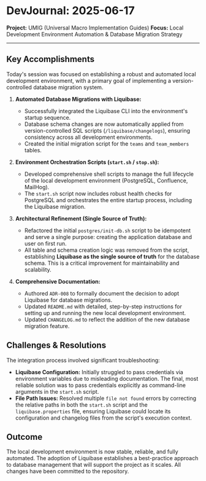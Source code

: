 # DevJournal: 2025-06-17

**Project:** UMIG (Universal Macro Implementation Guides)
**Focus:** Local Development Environment Automation & Database Migration Strategy

---

## Key Accomplishments

Today's session was focused on establishing a robust and automated local development environment, with a primary goal of implementing a version-controlled database migration system.

1.  **Automated Database Migrations with Liquibase:**
    *   Successfully integrated the Liquibase CLI into the environment's startup sequence.
    *   Database schema changes are now automatically applied from version-controlled SQL scripts (`/liquibase/changelogs`), ensuring consistency across all development environments.
    *   Created the initial migration script for the `teams` and `team_members` tables.

2.  **Environment Orchestration Scripts (`start.sh` / `stop.sh`):**
    *   Developed comprehensive shell scripts to manage the full lifecycle of the local development environment (PostgreSQL, Confluence, MailHog).
    *   The `start.sh` script now includes robust health checks for PostgreSQL and orchestrates the entire startup process, including the Liquibase migration.

3.  **Architectural Refinement (Single Source of Truth):**
    *   Refactored the initial `postgres/init-db.sh` script to be idempotent and serve a single purpose: creating the application database and user on first run.
    *   All table and schema creation logic was removed from the script, establishing **Liquibase as the single source of truth** for the database schema. This is a critical improvement for maintainability and scalability.

4.  **Comprehensive Documentation:**
    *   Authored `ADR-008` to formally document the decision to adopt Liquibase for database migrations.
    *   Updated `README.md` with detailed, step-by-step instructions for setting up and running the new local development environment.
    *   Updated `CHANGELOG.md` to reflect the addition of the new database migration feature.

## Challenges & Resolutions

The integration process involved significant troubleshooting:
*   **Liquibase Configuration:** Initially struggled to pass credentials via environment variables due to misleading documentation. The final, most reliable solution was to pass credentials explicitly as command-line arguments in the `start.sh` script.
*   **File Path Issues:** Resolved multiple `file not found` errors by correcting the relative paths in both the `start.sh` script and the `liquibase.properties` file, ensuring Liquibase could locate its configuration and changelog files from the script's execution context.

## Outcome

The local development environment is now stable, reliable, and fully automated. The adoption of Liquibase establishes a best-practice approach to database management that will support the project as it scales. All changes have been committed to the repository.
